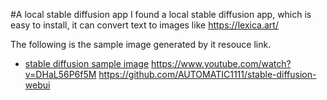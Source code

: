 #A local stable diffusion app
I found a local stable diffusion app, which is easy to install, it can convert text to images like https://lexica.art/

The following is the sample image generated by it resouce link.

- [stable diffusion sample image](./sample.png)
https://www.youtube.com/watch?v=DHaL56P6f5M
https://github.com/AUTOMATIC1111/stable-diffusion-webui
